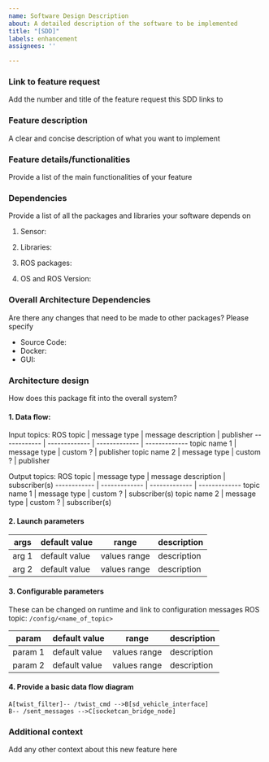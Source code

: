 ```yaml
---
name: Software Design Description
about: A detailed description of the software to be implemented
title: "[SDD]"
labels: enhancement
assignees: ''

---
```


[comment]: # (This template works as a design document for new features implementation. The purpose of this document is to:)
[comment]: # (1. Facilitate the developers working on new features)
[comment]: # (2. Request and provide feedback on software design)
[comment]: # (3. Manage and maintain the overall architecture of the stack)
[comment]: # (4. Document the software design of new features)

### Link to feature request
Add the number and title of the feature request this SDD links to

[comment]: # (eg. Links to FR #3 Object Classification)

### Feature description
A clear and concise description of what you want to implement

[comment]: # (eg. Implement YOLOv3: Real-Time Object Detection for classification of vehicles, pedestrians and bicycles)

### Feature details/functionalities
Provide a list of the main functionalities of your feature

### Dependencies
Provide a list of all the packages and libraries your software depends on
1. Sensor: 

[comment]: # (eg. camera, 30fps, res 1280 x 720)

2. Libraries: 

[comment]: # (eg.cuda 10.2, python3, numpy, opencv python bindings)

3. ROS packages: 

[comment]: # (eg. object detection in astar planner, aslan_gui)

4. OS and ROS Version:

### Overall Architecture Dependencies
Are there any changes that need to be made to other packages? Please specify
- Source Code:
- Docker:
- GUI:

### Architecture design
How does this package fit into the overall system?
#### 1. Data flow:
Input topics:
ROS topic | message type | message description | publisher
------------ | ------------- | ------------- | ------------- 
topic name 1 | message type | custom ? | publisher 
topic name 2 | message type | custom ? | publisher

Output topics:
ROS topic | message type | message description | subscriber(s)
------------ | ------------- | ------------- | ------------- 
topic name 1 | message type | custom ? | subscriber(s) 
topic name 2 | message type | custom ? | subscriber(s) 

#### 2. Launch parameters

args | default value | range | description
------------ | ------------- | ------------ | -------------
arg 1 | default value | values range | description
arg 2 | default value | values range | description

#### 3. Configurable parameters
These can be changed on runtime and link to configuration messages
ROS topic: `/config/<name_of_topic>`

param | default value | range | description
------------ | ------------- | ------------- | ------------- 
param 1 | default value | values range | description
param 2 | default value | values range | description

#### 4. Provide a basic data flow diagram

```mermaid
A[twist_filter]-- /twist_cmd -->B[sd_vehicle_interface]
B-- /sent_messages -->C[socketcan_bridge_node]
```
[comment]: # (Attach your graph to this issue, no need to use markdown)

### Additional context
Add any other context about this new feature here

[comment]: # (In the case of urgent feedback needed, assign this issue to yourself and one of the core developers:)
[comment]: # (EfimiaPanagiotaki-StreetDrone)
[comment]: # (AbdelrahmanBarghouth-StreetDrone)
[comment]: # (FionanOSullivan-StreetDrone)

